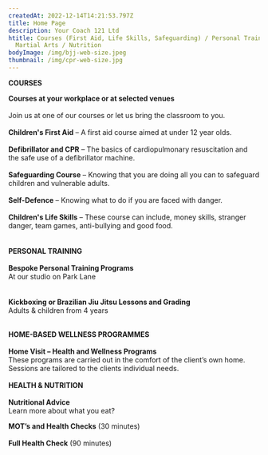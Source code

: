 ```yaml
---
createdAt: 2022-12-14T14:21:53.797Z
title: Home Page
description: Your Coach 121 Ltd
htitle: Courses (First Aid, Life Skills, Safeguarding) / Personal Training /
  Martial Arts / Nutrition
bodyImage: /img/bjj-web-size.jpeg
thumbnail: /img/cpr-web-size.jpg
---
```

**C﻿OURSES**

**Courses at your workplace or at selected venues**\
\
Join us at one of our courses or let us bring the classroom to you.\
\
**Children's First Aid** – A first aid course aimed at under 12 year olds.\
\
**Defibrillator and CPR** – The basics of cardiopulmonary resuscitation and the safe use of a defibrillator machine.\
\
**Safeguarding Course** – Knowing that you are doing all you can to safeguard children and vulnerable adults.\
\
**Self-Defence** – Knowing what to do if you are faced with danger.\
\
**Children's Life Skills** – These course can include, money skills, stranger danger, team games, anti-bullying and good food.\
\
\
**P﻿ERSONAL TRAINING** \
\
**Bespoke Personal Training Programs**\
At our studio on Park Lane\
\
\
**Kickboxing or Brazilian Jiu Jitsu Lessons and Grading**\
Adults & children from 4 years

\
**H﻿OME-BASED WELLNESS PROGRAMMES**\
\
**Home Visit – Health and Wellness Programs**\
These programs are carried out in the comfort of the client’s own home. Sessions are tailored to the clients individual needs.\
\
**H﻿EALTH & NUTRITION**\
\
**Nutritional Advice**\
Learn more about what you eat?

**MOT’s and Health Checks** (30 minutes)\
\
**Full Health Check** (90 minutes)